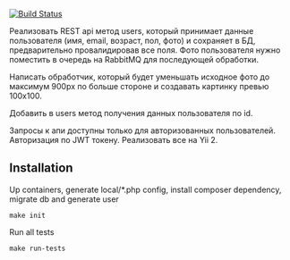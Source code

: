 [![Build Status](https://travis-ci.org/phpshko/rest-example.svg?branch=master)](https://travis-ci.org/phpshko/rest-example)

Реализовать REST api метод users, который принимает данные пользователя (имя, email, возраст, пол, фото) и сохраняет в БД, 
предварительно провалидировав все поля. Фото пользователя нужно поместить в очередь на RabbitMQ для последующей обработки.

Написать обработчик, который будет уменьшать исходное фото до максимум 900px по больше стороне и создавать картинку превью 100x100.

Добавить в users метод получения данных пользователя по id.

Запросы к апи доступны только для авторизованных пользователей. Авторизация по JWT токену.
Реализовать все на Yii 2.

Installation
------------

Up containers, generate local/*.php config, install composer dependency, migrate db and generate user
```
make init

```

Run all tests
```
make run-tests
```
